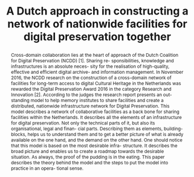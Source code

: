 ---
abstract: 'Cross-domain collaboration lies at the heart of approach of the Dutch Coalition
  for Digital Preservation (NCDD) [1]. Sharing re- sponsibilities, knowledge and infrastructures
  is an absolute neces- sity for the realisation of high-quality, effective and efficient
  digital archive- and information management.

  In November 2016, the NCDD research on the construction of a cross-domain network
  of facilities for long-term access to digital Cultural Heritage in the Netherlands
  was rewarded the Digital Preservation Award 2016 in the category Research and Innovation
  [2]. According to the judges the research report presents an out- standing model
  to help memory institutes to share facilities and create a distributed, nationwide
  infrastructure network for Digital Preservation.

  This model describes a network of collaborative facilities as a back bone for sharing
  facilities within the Netherlands. It describes all the elements of an infrastructure
  for digital preservation. Not only the technical parts of it, but also its organisational,
  legal and finan- cial parts. Describing them as elements, building-blocks, helps
  us to understand them and to get a better picture of what is already available on
  the one hand, and the demand on the other hand. One should notice that this model
  is based on the most desirable infra- structure. It describes the broad picture
  and enables us to create a roadmap towards the desirable situation. As always, the
  proof of the pudding is in the eating. This paper describes the theory behind the
  model and the steps to put the model into practice in an opera- tional sense.

  '
creators:
- Joost van der Nat
- Marcel Ras
date: null
document_url: https://services.phaidra.univie.ac.at/api/object/o:931105/download
grand_parent: iPRES
institutions: []
keywords:
- kyoto
landing_page_url: https://phaidra.univie.ac.at/o:931105
language: eng
layout: publication
license: CC BY-SA 4.0 International
notes_url: null
parent: iPRES 2017
publication_type: paper
size: 945272
slides_url: null
source_name: iPRES
stream_url: null
title: A Dutch approach in constructing a network of nationwide facilities for digital
  preservation together
year: 2017
---